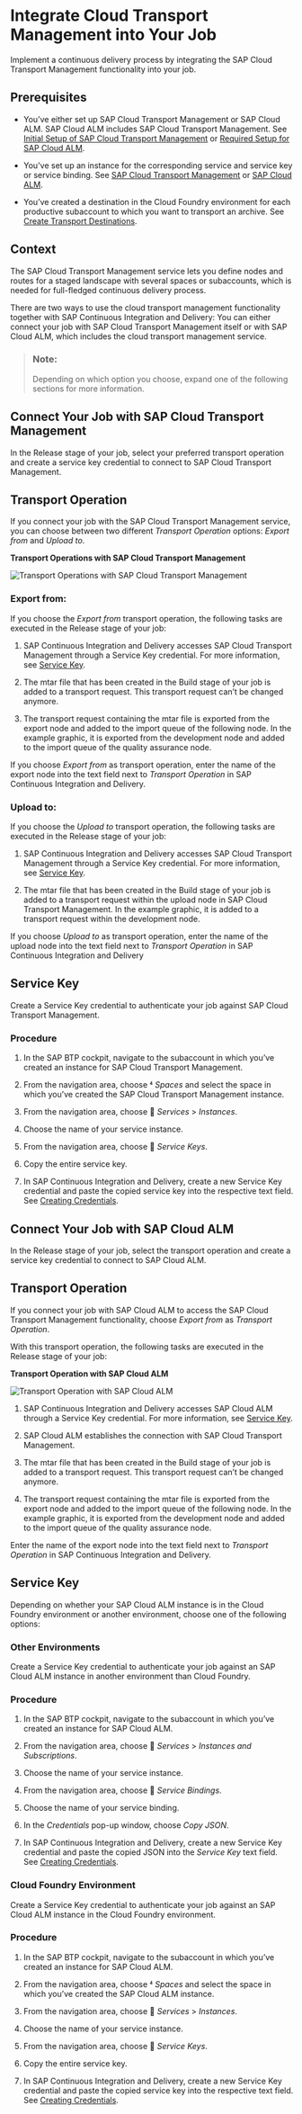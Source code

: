 <!-- loioa0f029b80e054eb0afd0adb0900d4c19 -->

<link rel="stylesheet" type="text/css" href="css/sap-icons.css"/>

# Integrate Cloud Transport Management into Your Job

Implement a continuous delivery process by integrating the SAP Cloud Transport Management functionality into your job.



<a name="loioa0f029b80e054eb0afd0adb0900d4c19__prereq_n4d_gnz_y1c"/>

## Prerequisites

-   You’ve either set up SAP Cloud Transport Management or SAP Cloud ALM. SAP Cloud ALM includes SAP Cloud Transport Management. See [Initial Setup of SAP Cloud Transport Management](https://help.sap.com/docs/cloud-transport-management/sap-cloud-transport-management/initial-setup) or [Required Setup for SAP Cloud ALM](https://help.sap.com/docs/cloud-alm/setup-administration/required-setup).

-   You've set up an instance for the corresponding service and service key or service binding. See [SAP Cloud Transport Management](https://help.sap.com/docs/cloud-transport-management/sap-cloud-transport-management/creating-service-instance-and-service-key?version=Cloud) or [SAP Cloud ALM](https://help.sap.com/docs/cloud-alm/setup-administration/enabling-sap-cloud-alm-api).

-   You’ve created a destination in the Cloud Foundry environment for each productive subaccount to which you want to transport an archive. See [Create Transport Destinations](https://help.sap.com/docs/cloud-transport-management/sap-cloud-transport-management/create-transport-destinations).




## Context

The SAP Cloud Transport Management service lets you define nodes and routes for a staged landscape with several spaces or subaccounts, which is needed for full-fledged continuous delivery process.

There are two ways to use the cloud transport management functionality together with SAP Continuous Integration and Delivery: You can either connect your job with SAP Cloud Transport Management itself or with SAP Cloud ALM, which includes the cloud transport management service.

> ### Note:  
> Depending on which option you choose, expand one of the following sections for more information.

<a name="concept_hxf_qnz_y1c"/>

<!-- concept\_hxf\_qnz\_y1c -->

## Connect Your Job with SAP Cloud Transport Management

In the Release stage of your job, select your preferred transport operation and create a service key credential to connect to SAP Cloud Transport Management.



<a name="concept_hxf_qnz_y1c__section_i22_tnz_y1c"/>

## Transport Operation

If you connect your job with the SAP Cloud Transport Management service, you can choose between two different *Transport Operation* options: *Export from* and *Upload to*.

  
  
**Transport Operations with SAP Cloud Transport Management**

![Transport Operations with SAP Cloud Transport Management](images/TMS_Operations_9d45dce.png "Transport Operations with SAP Cloud Transport Management")



### Export from:

If you choose the *Export from* transport operation, the following tasks are executed in the Release stage of your job:

1.  SAP Continuous Integration and Delivery accesses SAP Cloud Transport Management through a Service Key credential. For more information, see [Service Key](https://help.sap.com/docs/continuous-integration-and-delivery/continuous-integration-and-delivery-internal/integrate-cloud-transport-management-into-your-job?state=DRAFT#service-key).

2.  The mtar file that has been created in the Build stage of your job is added to a transport request. This transport request can’t be changed anymore.

3.  The transport request containing the mtar file is exported from the export node and added to the import queue of the following node. In the example graphic, it is exported from the development node and added to the import queue of the quality assurance node.


If you choose *Export from* as transport operation, enter the name of the export node into the text field next to *Transport Operation* in SAP Continuous Integration and Delivery.



### Upload to:

If you choose the *Upload to* transport operation, the following tasks are executed in the Release stage of your job:

1.  SAP Continuous Integration and Delivery accesses SAP Cloud Transport Management through a Service Key credential. For more information, see [Service Key](https://help.sap.com/docs/continuous-integration-and-delivery/continuous-integration-and-delivery-internal/integrate-cloud-transport-management-into-your-job?state=DRAFT#service-key).

2.  The mtar file that has been created in the Build stage of your job is added to a transport request within the upload node in SAP Cloud Transport Management. In the example graphic, it is added to a transport request within the development node.


If you choose *Upload to* as transport operation, enter the name of the upload node into the text field next to *Transport Operation* in SAP Continuous Integration and Delivery



<a name="concept_hxf_qnz_y1c__section_nzz_n11_z1c"/>

## Service Key

Create a Service Key credential to authenticate your job against SAP Cloud Transport Management.



### Procedure

1.  In the SAP BTP cockpit, navigate to the subaccount in which you’ve created an instance for SAP Cloud Transport Management.

2.  From the navigation area, choose <span class="SAP-icons-V5"></span> *Spaces* and select the space in which you’ve created the SAP Cloud Transport Management instance.

3.  From the navigation area, choose <span class="SAP-icons-V5"></span> *Services* \> *Instances*.

4.  Choose the name of your service instance.

5.  From the navigation area, choose :key: *Service Keys*.

6.  Copy the entire service key.

7.  In SAP Continuous Integration and Delivery, create a new Service Key credential and paste the copied service key into the respective text field. See [Creating Credentials](creating-credentials-6658c81.md).


<a name="concept_ztz_trz_y1c"/>

<!-- concept\_ztz\_trz\_y1c -->

## Connect Your Job with SAP Cloud ALM

In the Release stage of your job, select the transport operation and create a service key credential to connect to SAP Cloud ALM.



<a name="concept_ztz_trz_y1c__section_lrn_ztz_y1c"/>

## Transport Operation

If you connect your job with SAP Cloud ALM to access the SAP Cloud Transport Management functionality, choose *Export from* as *Transport Operation*.

With this transport operation, the following tasks are executed in the Release stage of your job:

  
  
**Transport Operation with SAP Cloud ALM**

![Transport Operation with SAP Cloud ALM](images/TMS_with_SAP_Cloud_ALM_df57d96.png "Transport Operation with SAP Cloud ALM")

1.  SAP Continuous Integration and Delivery accesses SAP Cloud ALM through a Service Key credential. For more information, see [Service Key](https://help.sap.com/docs/continuous-integration-and-delivery/continuous-integration-and-delivery-internal/integrate-cloud-transport-management-into-your-job?state=DRAFT#service-key-0).

2.  SAP Cloud ALM establishes the connection with SAP Cloud Transport Management.

3.  The mtar file that has been created in the Build stage of your job is added to a transport request. This transport request can’t be changed anymore.

4.  The transport request containing the mtar file is exported from the export node and added to the import queue of the following node. In the example graphic, it is exported from the development node and added to the import queue of the quality assurance node.


Enter the name of the export node into the text field next to *Transport Operation* in SAP Continuous Integration and Delivery.



<a name="concept_ztz_trz_y1c__section_hfn_2dv_cbc"/>

## Service Key

Depending on whether your SAP Cloud ALM instance is in the Cloud Foundry environment or another environment, choose one of the following options:



### Other Environments

Create a Service Key credential to authenticate your job against an SAP Cloud ALM instance in another environment than Cloud Foundry.



### Procedure

1.  In the SAP BTP cockpit, navigate to the subaccount in which you’ve created an instance for SAP Cloud ALM.

2.  From the navigation area, choose <span class="SAP-icons-V5"></span> *Services* \> *Instances and Subscriptions*.

3.  Choose the name of your service instance.

4.  From the navigation area, choose :key: *Service Bindings*.

5.  Choose the name of your service binding.

6.  In the *Credentials* pop-up window, choose *Copy JSON*.

7.  In SAP Continuous Integration and Delivery, create a new Service Key credential and paste the copied JSON into the *Service Key* text field. See [Creating Credentials](creating-credentials-6658c81.md).




### Cloud Foundry Environment

Create a Service Key credential to authenticate your job against an SAP Cloud ALM instance in the Cloud Foundry environment.



### Procedure

1.  In the SAP BTP cockpit, navigate to the subaccount in which you’ve created an instance for SAP Cloud ALM.

2.  From the navigation area, choose <span class="SAP-icons-V5"></span> *Spaces* and select the space in which you’ve created the SAP Cloud ALM instance.

3.  From the navigation area, choose <span class="SAP-icons-V5"></span> *Services* \> *Instances*.

4.  Choose the name of your service instance.

5.  From the navigation area, choose :key: *Service Keys*.

6.  Copy the entire service key.

7.  In SAP Continuous Integration and Delivery, create a new Service Key credential and paste the copied service key into the respective text field. See [Creating Credentials](creating-credentials-6658c81.md).


